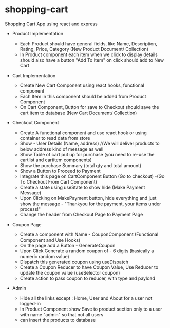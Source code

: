 # shopping-cart

Shopping Cart App using react and express

- Product Implementation

  - Each Product should have general fields, like Name, Description, Rating, Price, Category (New Product Document/ Collection)
  - In Product component each item when we click to display details should also have a button "Add To Item" on click should add to New Cart

- Cart Implementation

  - Create New Cart Component using react hooks, functional component
  - Each Item in this component should be added from Product Component
  - On Cart Component, Button for save to Checkout should save the cart item to database (New Cart Document/ Collection)

- Checkout Component

  - Create A functional component and use react hook or using container to read data from store
  - Show - User Details (Name, address) //We will deliver products to below address kind of message as well
  - Show Table of cart put up for purchase (you need to re-use the cartlist and cartitem components)
  - Show the purchase Summary (total qty and total amount)
  - Show a Button to Proceed to Payment
  - Integrate this page on CartComponent Button (Go to checkout) -(Go To Checkout From Cart Component)
  - Create a state using useState to show hide (Make Payment Message)
  - Upon Clicking on MakePayment button, hide everything and just show the message - "Thankyou for the payment, your items under process!"
  - Change the header from Checkout Page to Payment Page

- Coupon Page

  - Create a component with Name - CouponComponent (Functional Component and Use Hooks)
  - On the page add a Button - GenerateCoupon
  - Upon Click Generate a random coupon of - 6 digits (basically a numeric random value)
  - Dispatch this generated coupon using useDispatch
  - Create a Coupon Reducer to have Coupon Value, Use Reducer to update the coupon value (useSelector coupon)
  - Create action to pass coupon to reducer, with type and payload

- Admin

  - Hide all the links except : Home, User and About for a user not logged-in
  - In Product Component show Save to product section only to a user with name "admin" so that not all users
  - can insert the products to database
